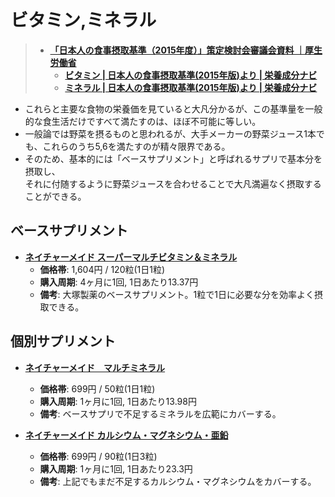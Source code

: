 ビタミン,ミネラル
=========

> - [**「日本人の食事摂取基準（2015年度）」策定検討会審議会資料 ｜厚生労働省**](http://www.mhlw.go.jp/stf/shingi/0000041824.html)
>   - [**ビタミン | 日本人の食事摂取基準(2015年版)より | 栄養成分ナビ**](http://www.glico.co.jp/navi/e07-2.html)
>   - [**ミネラル | 日本人の食事摂取基準(2015年版)より | 栄養成分ナビ**](http://www.glico.co.jp/navi/e07-3.html)

- これらと主要な食物の栄養価を見ていると大凡分かるが、この基準量を一般的な食生活だけですべて満たすのは、ほぼ不可能に等しい。
- 一般論では野菜を摂るものと思われるが、大手メーカーの野菜ジュース1本でも、これらのうち5,6を満たすのが精々限界である。
- そのため、基本的には「ベースサプリメント」と呼ばれるサプリで基本分を摂取し、  
それに付随するように野菜ジュースを合わせることで大凡満遍なく摂取することができる。

ベースサプリメント
----
- [**ネイチャーメイド スーパーマルチビタミン＆ミネラル**](https://lohaco.jp/product/8125342/)
  - **価格帯**: 1,604円 / 120粒(1日1粒)
  - **購入周期**: 4ヶ月に1回, 1日あたり13.37円
  - **備考**: 大塚製薬のベースサプリメント。1粒で1日に必要な分を効率よく摂取できる。

個別サプリメント
----

- [**ネイチャーメイド　マルチミネラル**](https://lohaco.jp/product/8125119/)
  - **価格帯**: 699円 / 50粒(1日1粒)
  - **購入周期**: 1ヶ月に1回, 1日あたり13.98円
  - **備考**: ベースサプリで不足するミネラルを広範にカバーする。


- [**ネイチャーメイド カルシウム・マグネシウム・亜鉛**](https://lohaco.jp/product/8125100/)
  - **価格帯**: 699円 / 90粒(1日3粒)
  - **購入周期**: 1ヶ月に1回, 1日あたり23.3円
  - **備考**: 上記でもまだ不足するカルシウム・マグネシウムをカバーする。
